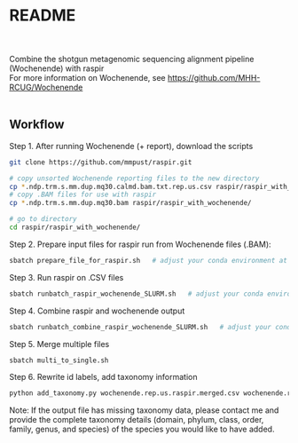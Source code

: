 # README <br><br>
Combine the shotgun metagenomic sequencing alignment pipeline (Wochenende) with raspir <br>
For more information on Wochenende, see https://github.com/MHH-RCUG/Wochenende <br><br>


## Workflow 
Step 1. After running Wochenende (+ report), download the scripts
```bash
git clone https://github.com/mmpust/raspir.git

# copy unsorted Wochenende reporting files to the new directory
cp *.ndp.trm.s.mm.dup.mq30.calmd.bam.txt.rep.us.csv raspir/raspir_with_wochenende/   
# copy .BAM files for use with raspir 
cp *.ndp.trm.s.mm.dup.mq30.bam raspir/raspir_with_wochenende/   

# go to directory
cd raspir/raspir_with_wochenende/
```

Step 2. Prepare input files for raspir run from Wochenende files (.BAM):
```bash
sbatch prepare_file_for_raspir.sh   # adjust your conda environment at the top of the script
```

Step 3. Run raspir on .CSV files
```bash
sbatch runbatch_raspir_wochenende_SLURM.sh   # adjust your conda environment at the top of the script
```

Step 4. Combine raspir and wochenende output
```bash
sbatch runbatch_combine_raspir_wochenende_SLURM.sh   # adjust your conda environment at the top of the script
```

Step 5. Merge multiple files
```bash
sbatch multi_to_single.sh
```

Step 6. Rewrite id labels, add taxonomy information
```bash
python add_taxonomy.py wochenende.rep.us.raspir.merged.csv wochenende.rep.us.raspir.merged
```
Note: If the output file has missing taxonomy data, please contact me and provide the complete taxonomy details (domain, phylum, class, order, family, genus, and species) of the species you would like to have added. 

